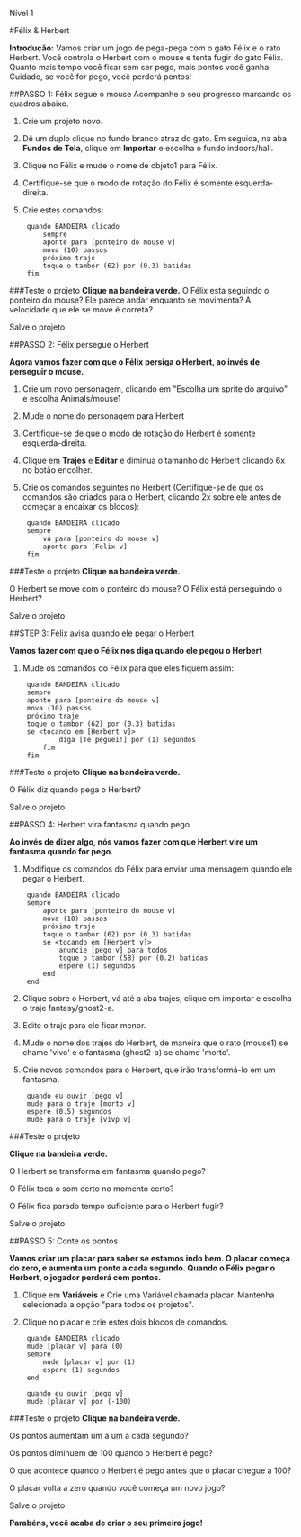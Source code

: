 Nível 1

#Félix & Herbert

__Introdução:__
Vamos criar um jogo de pega-pega com o gato Félix e o rato Herbert. Você controla o Herbert com o mouse e tenta fugir do gato Félix. Quanto mais tempo você ficar sem ser pego, mais pontos você ganha. Cuidado, se você for pego, você perderá pontos!

##PASSO 1: Félix segue o mouse
Acompanhe o seu progresso marcando os quadros abaixo.

1. Crie um projeto novo.
2. Dê um duplo clique no fundo branco atraz do gato. Em seguida, na aba __Fundos de Tela__, clique em __Importar__ e escolha o fundo indoors/hall.
3. Clique no Félix e mude o nome de objeto1 para Félix. 
4. Certifique-se que o modo de rotação do Félix é somente esquerda-direita.
5. Crie estes comandos:


		quando BANDEIRA clicado
			sempre
			aponte para [ponteiro do mouse v]
			mova (10) passos
			próximo traje
			toque o tambor (62) por (0.3) batidas
		fim

		
###Teste o projeto
__Clique na bandeira verde.__
O Félix esta seguindo o ponteiro do mouse? Ele parece andar enquanto se movimenta? A velocidade que ele se move é correta?

Salve o projeto

##PASSO 2: Félix persegue o Herbert

__Agora vamos fazer com que o Félix persiga o Herbert, ao invés de perseguir o mouse.__

1. Crie um novo personagem, clicando em "Escolha um sprite do arquivo" e escolha Animals/mouse1
2. Mude o nome do personagem para Herbert
3. Certifique-se de que o modo de rotação do Herbert é somente esquerda-direita.
4. Clique em __Trajes__ e __Editar__ e diminua o tamanho do Herbert clicando 6x no botão encolher.
5. Crie os comandos seguintes no Herbert (Certifique-se de que os comandos são criados para o Herbert, clicando 2x sobre ele antes de começar a encaixar os blocos): 

		quando BANDEIRA clicado
		sempre
			vá para [ponteiro do mouse v]
			aponte para [Felix v]		
		fim

###Teste o projeto
__Clique na bandeira verde.__

O Herbert se move com o ponteiro do mouse? O Félix está perseguindo o Herbert?

Salve o projeto

##STEP 3: Félix avisa quando ele pegar o Herbert

__Vamos fazer com que o Félix nos diga quando ele pegou o Herbert__


1. Mude os comandos do Félix para que eles fiquem assim:

		quando BANDEIRA clicado
		sempre
		aponte para [ponteiro do mouse v]
		mova (10) passos
		próximo traje
		toque o tambor (62) por (0.3) batidas
		se <tocando em [Herbert v]>
				diga [Te peguei!] por (1) segundos
			fim
		fim

###Teste o projeto
__Clique na bandeira verde.__

O Félix diz quando pega o Herbert?

Salve o projeto.

##PASSO 4: Herbert vira fantasma quando pego

__Ao invés de dizer algo, nós vamos fazer com que Herbert vire um fantasma quando for pego.__

1. Modifique os comandos do Félix para enviar uma mensagem quando ele pegar o Herbert.

		quando BANDEIRA clicado
		sempre
			aponte para [ponteiro do mouse v]
			mova (10) passos
			próximo traje
			toque o tambor (62) por (0.3) batidas
			se <tocando em [Herbert v]>
				anuncie [pego v] para todos
				toque o tambor (58) por (0.2) batidas
				espere (1) segundos
			end
		end


2. Clique sobre o Herbert, vá até a aba trajes, clique em importar e escolha o traje fantasy/ghost2-a.
3. Edite o traje para ele ficar menor.
4. Mude o nome dos trajes do Herbert, de maneira que o rato (mouse1) se chame 'vivo' e o fantasma (ghost2-a)  se chame 'morto'.
5. Crie novos comandos para o Herbert, que irão transformá-lo em um fantasma.

		quando eu ouvir [pego v]
		mude para o traje [morto v]
		espere (0.5) segundos
		mude para o traje [vivp v]	
	
	
###Teste o projeto

__Clique na bandeira verde.__

O Herbert se transforma em fantasma quando pego?

O Félix toca o som certo no momento certo?

O Félix fica parado tempo suficiente para o Herbert fugir?

Salve o projeto

##PASSO 5: Conte os pontos

__Vamos criar um placar para saber se estamos indo bem. O placar começa do zero, e aumenta um ponto a cada segundo. Quando o Félix pegar o Herbert, o jogador perderá cem pontos.__

1. Clique em __Variáveis__ e Crie uma Variável chamada placar.  Mantenha selecionada a opção "para todos os projetos".
2. Clique no placar e crie estes dois blocos de comandos.

		quando BANDEIRA clicado
		mude [placar v] para (0)
		sempre
			mude [placar v] por (1)
			espere (1) segundos
		end
		
		quando eu ouvir [pego v]
		mude [placar v] por (-100)
	

###Teste o projeto
__Clique na bandeira verde.__

Os pontos aumentam um a um a cada segundo?

Os pontos diminuem de 100 quando o Herbert é pego?

O que acontece quando o Herbert é pego antes que o placar chegue a 100?

O placar volta a zero quando você começa um novo jogo?

Salve o projeto

__Parabéns, você acaba de criar o seu primeiro jogo!__

